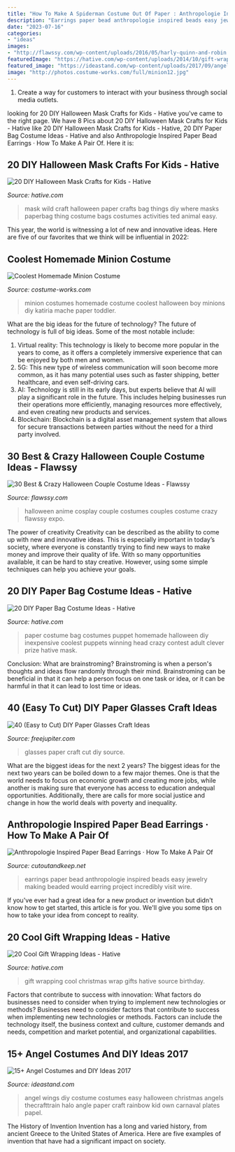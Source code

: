 ```yaml
---
title: "How To Make A Spiderman Costume Out Of Paper : Anthropologie Inspired Paper Bead Earrings · How To Make A Pair Of"
description: "Earrings paper bead anthropologie inspired beads easy jewelry making beaded would earring project incredibly visit wire"
date: "2023-07-16"
categories:
- "ideas"
images:
- "http://flawssy.com/wp-content/uploads/2016/05/harly-quinn-and-robin.jpg"
featuredImage: "https://hative.com/wp-content/uploads/2014/10/gift-wrapping-ideas/6-cool-gift-wrapping-ideas.jpg"
featured_image: "https://ideastand.com/wp-content/uploads/2017/09/angel-costume-diy/5-angel-costume-diy-ideas-tutorials.jpg"
image: "http://photos.costume-works.com/full/minion12.jpg"
---
```



1. Create a way for customers to interact with your business through social media outlets.

	

		
looking for 20 DIY Halloween Mask Crafts for Kids - Hative you've came to the right page. We have 8 Pics about 20 DIY Halloween Mask Crafts for Kids - Hative like 20 DIY Halloween Mask Crafts for Kids - Hative, 20 DIY Paper Bag Costume Ideas - Hative and also Anthropologie Inspired Paper Bead Earrings · How To Make A Pair Of. Here it is:
		
    
## 20 DIY Halloween Mask Crafts For Kids - Hative

<img loading=lazy src="https://hative.com/wp-content/uploads/2014/10/diy-halloween-mask-crafts/20-paperbag-mask.jpg" onerror="this.onerror=null;this.src='https://tse2.mm.bing.net/th?id=OIP.w9EeT0ItM-X6WRgS_7qnhQHaLH&amp;pid=15.1';" alt="20 DIY Halloween Mask Crafts for Kids - Hative">

_Source: hative.com_

>mask wild craft halloween paper crafts bag things diy where masks paperbag thing costume bags costumes activities ted animal easy. 

	

This year, the world is witnessing a lot of new and innovative ideas. Here are five of our favorites that we think will be influential in 2022: 

    
## Coolest Homemade Minion Costume

<img loading=lazy src="http://photos.costume-works.com/full/minion12.jpg" onerror="this.onerror=null;this.src='https://tse1.mm.bing.net/th?id=OIP.u6PqVOsPq_XDP3mhHkJ3QAHaJ3&amp;pid=15.1';" alt="Coolest Homemade Minion Costume">

_Source: costume-works.com_

>minion costumes homemade costume coolest halloween boy minions diy katiria mache paper toddler. 

	

What are the big ideas for the future of technology?
The future of technology is full of big ideas. Some of the most notable include:
1. Virtual reality: This technology is likely to become more popular in the years to come, as it offers a completely immersive experience that can be enjoyed by both men and women.
2. 5G: This new type of wireless communication will soon become more common, as it has many potential uses such as faster shipping, better healthcare, and even self-driving cars.
3. AI: Technology is still in its early days, but experts believe that AI will play a significant role in the future. This includes helping businesses run their operations more efficiently, managing resources more effectively, and even creating new products and services.
4. Blockchain: Blockchain is a digital asset management system that allows for secure transactions between parties without the need for a third party involved.

    
## 30 Best &amp; Crazy Halloween Couple Costume Ideas - Flawssy

<img loading=lazy src="http://flawssy.com/wp-content/uploads/2016/05/harly-quinn-and-robin.jpg" onerror="this.onerror=null;this.src='https://tse1.mm.bing.net/th?id=OIP.6q_rnF9IHwfpKeWMpo6vNQHaMg&amp;pid=15.1';" alt="30 Best &amp; Crazy Halloween Couple Costume Ideas - Flawssy">

_Source: flawssy.com_

>halloween anime cosplay couple costumes couples costume crazy flawssy expo. 

	

The power of creativity
Creativity can be described as the ability to come up with new and innovative ideas. This is especially important in today’s society, where everyone is constantly trying to find new ways to make money and improve their quality of life. With so many opportunities available, it can be hard to stay creative. However, using some simple techniques can help you achieve your goals.

    
## 20 DIY Paper Bag Costume Ideas - Hative

<img loading=lazy src="https://hative.com/wp-content/uploads/2014/10/paper-bag-costume-ideas/11-paper-bag-puppet-costume.jpg" onerror="this.onerror=null;this.src='https://tse4.mm.bing.net/th?id=OIP.J1nTWITqcz5X2xdyYwp4DwHaJ4&amp;pid=15.1';" alt="20 DIY Paper Bag Costume Ideas - Hative">

_Source: hative.com_

>paper costume bag costumes puppet homemade halloween diy inexpensive coolest puppets winning head crazy contest adult clever prize hative mask. 

	

Conclusion:
What are brainstroming? Brainstroming is when a person's thoughts and ideas flow randomly through their mind. Brainstroming can be beneficial in that it can help a person focus on one task or idea, or it can be harmful in that it can lead to lost time or ideas.

    
## 40 (Easy To Cut) DIY Paper Glasses Craft Ideas

<img loading=lazy src="http://www.freejupiter.com/wp-content/uploads/2018/02/Paper-Glasses-Craft-Ideas5-3.jpg" onerror="this.onerror=null;this.src='https://tse2.mm.bing.net/th?id=OIP.izkzgF9JTHiVSYpHD11rngHaDs&amp;pid=15.1';" alt="40 (Easy to Cut) DIY Paper Glasses Craft Ideas">

_Source: freejupiter.com_

>glasses paper craft cut diy source. 

	

What are the biggest ideas for the next 2 years?
The biggest ideas for the next two years can be boiled down to a few major themes. One is that the world needs to focus on economic growth and creating more jobs, while another is making sure that everyone has access to education andequal opportunities. Additionally, there are calls for more social justice and change in how the world deals with poverty and inequality.

    
## Anthropologie Inspired Paper Bead Earrings · How To Make A Pair Of

<img loading=lazy src="https://images.coplusk.net/project_images/109913/image/21096201_000_b_1321793430.jpg" onerror="this.onerror=null;this.src='https://tse1.mm.bing.net/th?id=OIP.Y9QI32_GfMILdWsj-vHGMAHaLG&amp;pid=15.1';" alt="Anthropologie Inspired Paper Bead Earrings · How To Make A Pair Of">

_Source: cutoutandkeep.net_

>earrings paper bead anthropologie inspired beads easy jewelry making beaded would earring project incredibly visit wire. 

	

If you've ever had a great idea for a new product or invention but didn't know how to get started, this article is for you. We'll give you some tips on how to take your idea from concept to reality.

    
## 20 Cool Gift Wrapping Ideas - Hative

<img loading=lazy src="https://hative.com/wp-content/uploads/2014/10/gift-wrapping-ideas/6-cool-gift-wrapping-ideas.jpg" onerror="this.onerror=null;this.src='https://tse1.mm.bing.net/th?id=OIP.ivXrF4FtlkXiWM2FG96I5gHaI0&amp;pid=15.1';" alt="20 Cool Gift Wrapping Ideas - Hative">

_Source: hative.com_

>gift wrapping cool christmas wrap gifts hative source birthday. 

	

Factors that contribute to success with innovation: What factors do businesses need to consider when trying to implement new technologies or methods?
Businesses need to consider factors that contribute to success when implementing new technologies or methods. Factors can include the technology itself, the business context and culture, customer demands and needs, competition and market potential, and organizational capabilities.

    
## 15+ Angel Costumes And DIY Ideas 2017

<img loading=lazy src="https://ideastand.com/wp-content/uploads/2017/09/angel-costume-diy/5-angel-costume-diy-ideas-tutorials.jpg" onerror="this.onerror=null;this.src='https://tse3.mm.bing.net/th?id=OIP.hS6mH0iMv29mSLNcbWhFcgHaMW&amp;pid=15.1';" alt="15+ Angel Costumes and DIY Ideas 2017">

_Source: ideastand.com_

>angel wings diy costume costumes easy halloween christmas angels thecrafttrain halo angle paper craft rainbow kid own carnaval plates papel. 

	

The History of Invention
Invention has a long and varied history, from ancient Greece to the United States of America. Here are five examples of invention that have had a significant impact on society.


